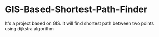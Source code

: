 # GIS-Based-Shortest-Path-Finder
It's a project based on GIS. It will find shortest path between two points using dijkstra algorithm

